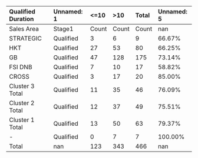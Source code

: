 | Qualified Duration   | Unnamed: 1   | <=10   | >10   | Total   | Unnamed: 5   |
|:---------------------|:-------------|:-------|:------|:--------|:-------------|
| Sales Area           | Stage1       | Count  | Count | Count   | nan          |
| STRATEGIC            | Qualified    | 3      | 6     | 9       | 66.67%       |
| HKT                  | Qualified    | 27     | 53    | 80      | 66.25%       |
| GB                   | Qualified    | 47     | 128   | 175     | 73.14%       |
| FSI DNB              | Qualified    | 7      | 10    | 17      | 58.82%       |
| CROSS                | Qualified    | 3      | 17    | 20      | 85.00%       |
| Cluster 3 Total      | Qualified    | 11     | 35    | 46      | 76.09%       |
| Cluster 2 Total      | Qualified    | 12     | 37    | 49      | 75.51%       |
| Cluster 1 Total      | Qualified    | 13     | 50    | 63      | 79.37%       |
| -                    | Qualified    | 0      | 7     | 7       | 100.00%      |
| Total                | nan          | 123    | 343   | 466     | nan          |